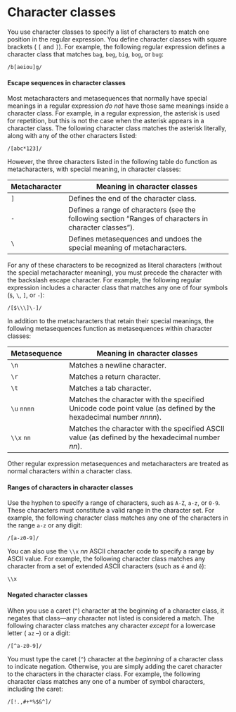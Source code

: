 # Character classes

<div>

You use character classes to specify a list of characters to match one position
in the regular expression. You define character classes with square brackets (
`[` and `]`). For example, the following regular expression defines a character
class that matches `bag`, `beg`, `big`, `bog`, or `bug`:

    /b[aeiou]g/

<div>

#### Escape sequences in character classes

Most metacharacters and metasequences that normally have special meanings in a
regular expression _do not_ have those same meanings inside a character class.
For example, in a regular expression, the asterisk is used for repetition, but
this is not the case when the asterisk appears in a character class. The
following character class matches the asterisk literally, along with any of the
other characters listed:

    /[abc*123]/

However, the three characters listed in the following table do function as
metacharacters, with special meaning, in character classes:

<div>

| Metacharacter | Meaning in character classes                                                                           |
| ------------- | ------------------------------------------------------------------------------------------------------ |
| `]`           | Defines the end of the character class.                                                                |
| `-`           | Defines a range of characters (see the following section “Ranges of characters in character classes”). |
| `\`           | Defines metasequences and undoes the special meaning of metacharacters.                                |

</div>

For any of these characters to be recognized as literal characters (without the
special metacharacter meaning), you must precede the character with the
backslash escape character. For example, the following regular expression
includes a character class that matches any one of four symbols (`$`, `\`, `]`,
or `-`):

    /[$\\\]\-]/

In addition to the metacharacters that retain their special meanings, the
following metasequences function as metasequences within character classes:

<div>

| Metasequence | Meaning in character classes                                                                                     |
| ------------ | ---------------------------------------------------------------------------------------------------------------- |
| `\n`         | Matches a newline character.                                                                                     |
| `\r`         | Matches a return character.                                                                                      |
| `\t`         | Matches a tab character.                                                                                         |
| `\u` `nnnn`  | Matches the character with the specified Unicode code point value (as defined by the hexadecimal number _nnnn_). |
| `\\x` `nn`   | Matches the character with the specified ASCII value (as defined by the hexadecimal number _nn_).                |

</div>

Other regular expression metasequences and metacharacters are treated as normal
characters within a character class.

</div>

<div>

#### Ranges of characters in character classes

Use the hyphen to specify a range of characters, such as `A-Z`, `a-z`, or `0-9`.
These characters must constitute a valid range in the character set. For
example, the following character class matches any one of the characters in the
range `a-z` or any digit:

    /[a-z0-9]/

You can also use the `\\x` _nn_ ASCII character code to specify a range by ASCII
value. For example, the following character class matches any character from a
set of extended ASCII characters (such as `é` and `ê`):

    \\x

</div>

<div>

#### Negated character classes

When you use a caret (`^`) character at the beginning of a character class, it
negates that class—any character not listed is considered a match. The following
character class matches any character _except_ for a lowercase letter ( `az` –)
or a digit:

    /[^a-z0-9]/

You must type the caret (`^`) character at the _beginning_ of a character class
to indicate negation. Otherwise, you are simply adding the caret character to
the characters in the character class. For example, the following character
class matches any one of a number of symbol characters, including the caret:

    /[!.,#+*%$&^]/

</div>

</div>
